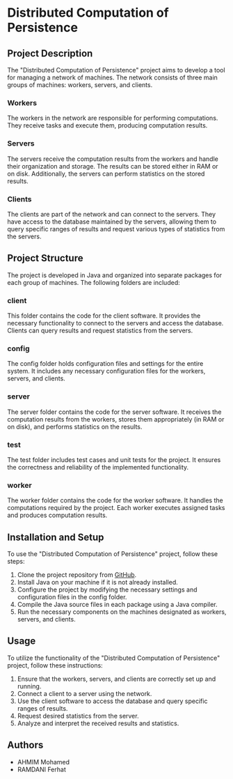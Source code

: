 # Distributed Computation of Persistence

## Project Description
The "Distributed Computation of Persistence" project aims to develop a tool for managing a network of machines. The network consists of three main groups of machines: workers, servers, and clients.

### Workers
The workers in the network are responsible for performing computations. They receive tasks and execute them, producing computation results.

### Servers
The servers receive the computation results from the workers and handle their organization and storage. The results can be stored either in RAM or on disk. Additionally, the servers can perform statistics on the stored results.

### Clients
The clients are part of the network and can connect to the servers. They have access to the database maintained by the servers, allowing them to query specific ranges of results and request various types of statistics from the servers.

## Project Structure
The project is developed in Java and organized into separate packages for each group of machines. The following folders are included:

### client
This folder contains the code for the client software. It provides the necessary functionality to connect to the servers and access the database. Clients can query results and request statistics from the servers.

### config
The config folder holds configuration files and settings for the entire system. It includes any necessary configuration files for the workers, servers, and clients.

### server
The server folder contains the code for the server software. It receives the computation results from the workers, stores them appropriately (in RAM or on disk), and performs statistics on the results.

### test
The test folder includes test cases and unit tests for the project. It ensures the correctness and reliability of the implemented functionality.

### worker
The worker folder contains the code for the worker software. It handles the computations required by the project. Each worker executes assigned tasks and produces computation results.

## Installation and Setup
To use the "Distributed Computation of Persistence" project, follow these steps:

1. Clone the project repository from [GitHub](https://github.com/ferhat-ramdani/Simulation-Reseau-Serveur-Machine-Client).
2. Install Java on your machine if it is not already installed.
3. Configure the project by modifying the necessary settings and configuration files in the config folder.
4. Compile the Java source files in each package using a Java compiler.
5. Run the necessary components on the machines designated as workers, servers, and clients.

## Usage
To utilize the functionality of the "Distributed Computation of Persistence" project, follow these instructions:

1. Ensure that the workers, servers, and clients are correctly set up and running.
2. Connect a client to a server using the network.
3. Use the client software to access the database and query specific ranges of results.
4. Request desired statistics from the server.
5. Analyze and interpret the received results and statistics.

## Authors
- AHMIM Mohamed
- RAMDANI Ferhat
